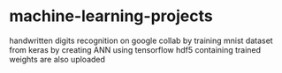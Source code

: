 # machine-learning-projects
handwritten digits recognition on google collab by training mnist dataset from keras by creating ANN using tensorflow
hdf5 containing trained weights are also uploaded 
